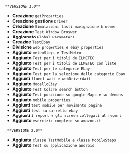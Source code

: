 _`**VERSIONE 1.0**`_

- **Creazione** `getProperties`
- **Creazione gestione** `Driver`
- **Creazione** `Simulazioni tasti navigazione broswer`
- **Creazione** `Test Window Broswer`
- **Aggiornato** `Global Parameters`
- **Creazioe** `TestEbay`
- **Divisione** `web properties e ebay properties`
- **Aggiunto** `meteoSteps e TestMeteo`
- **Aggiunto** `Test per i titoli de ILMETEO`
- **Aggiunto** `Test per i titoli de ILMETEO con liste`
- **Aggiunto** `Test per le categorie Ebay`
- **Aggiunto** `Test per la selezione delle categorie Ebay`
- **Aggiunti** `fluent wait e webDriverWait`
- **Aggiunto** `ModelloEbay`
- **Aggiunto** `Test Colore search button`
- **Aggiunto** `Test posizione su google Maps e su demons`
- **Aggiunto** `mobile properties`
- **Aggiunti** `test mobile per movimento pagina`
- **Aggiunti** `test su carrello ebay`
- **Aggiunti** `i report e gli screen collegati al report`
- **Aggiunto** `esercizio completo su amazon.it`

_`**VERSIONE 2.0**`
- **Aggiunta** `classe TestMobile e classe MobileSteps`
- **Aggiunto** `Test su applicazione android`
